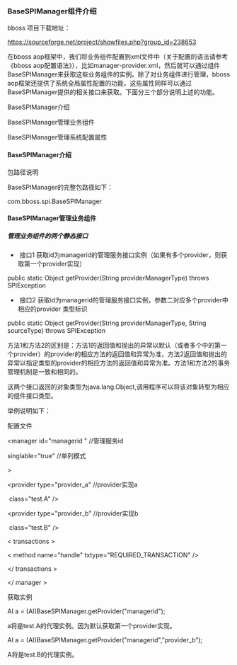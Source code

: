 ### BaseSPIManager组件介绍

bboss 项目下载地址：

https://sourceforge.net/project/showfiles.php?group_id=238653

在bboss aop框架中，我们将业务组件配置到xml文件中（关于配置的语法请参考《bboss aop配置语法》），比如manager-provider.xml，然后就可以通过组件BaseSPIManager来获取这些业务组件的实例。除了对业务组件进行管理，bboss aop框架还提供了系统全局属性配置的功能，这些属性同样可以通过BaseSPIManager提供的相关接口来获取。下面分三个部分说明上述的功能。

BaseSPIManager介绍

BaseSPIManager管理业务组件

BaseSPIManager管理系统配置属性

#### BaseSPIManager介绍

包路径说明

BaseSPIManager的完整包路径如下：

com.bboss.spi.BaseSPIManager

#### BaseSPIManager管理业务组件

##### 管理业务组件的两个静态接口

- ​         接口1  获取id为managerid的管理服务接口实例（如果有多个provider，则获取第一个provider实现）

public static Object getProvider(String providerManagerType) throws SPIException

- ​        接口2  获取id为managerid的管理服务接口实例，参数二对应多个provider中相应的provider 类型标识

public static Object getProvider(String providerManagerType, String sourceType) throws SPIException 

方法1和方法2的区别是：方法1的返回值和抛出的异常以默认（或者多个中的第一个provider）的provider的相应方法的返回值和异常为准，方法2返回值和抛出的异常以指定类型的provider的相应方法的返回值和异常为准。方法1和方法2的事务管理机制是一致和相同的。

这两个接口返回的对象类型为java.lang.Object,调用程序可以将该对象转型为相应的组件接口类型。

举例说明如下：

配置文件

<manager id="managerid "  //管理服务id

singlable="true" //单列模式

 \>

<provider type="provider_a"  //provider实现a

​           class="test.A" />

<provider type="provider_b" //provider实现b

​           class="test.B" />

< transactions >

< method name="handle" txtype="REQUIRED_TRANSACTION" />

</ transactions >

</ manager >

获取实例

AI a = (AI)BaseSPIManager.getProvider("managerid");

a将是test.A的代理实例。因为默认获取第一个provider实现。 

AI a = (AI)BaseSPIManager.getProvider("managerid",”provider_b”);

A将是test.B的代理实例。

 